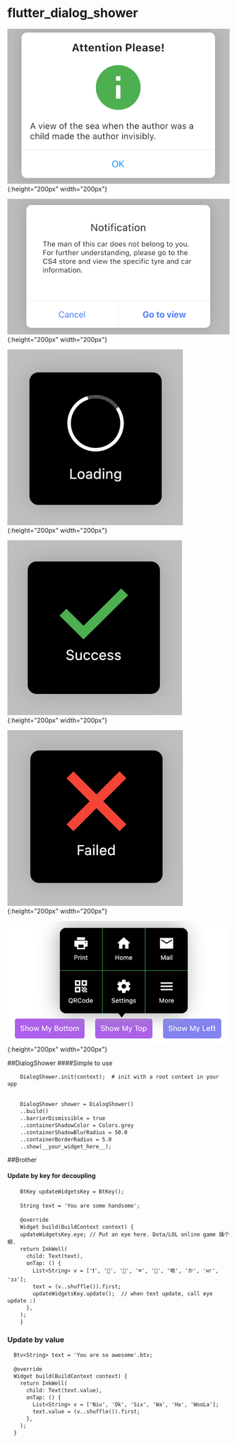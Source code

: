 # flutter_dialog_shower


![mahua](https://github.com/isaacselement/flutter_dialog_shower/raw/master/example/images/demo_alert.png){:height="200px" width="200px"}

![mahua](https://github.com/isaacselement/flutter_dialog_shower/raw/master/example/images/demo_notification.png){:height="200px" width="200px"}

![mahua](https://github.com/isaacselement/flutter_dialog_shower/raw/master/example/images/demo_loading.png){:height="200px" width="200px"}

![mahua](https://github.com/isaacselement/flutter_dialog_shower/raw/master/example/images/demo_success.png){:height="200px" width="200px"}

![mahua](https://github.com/isaacselement/flutter_dialog_shower/raw/master/example/images/demo_failed.png){:height="200px" width="200px"}

![mahua](https://github.com/isaacselement/flutter_dialog_shower/raw/master/example/images/demo_bubble.png){:height="200px" width="200px"}




##DialogShower
####Simple to use

```
    DialogShower.init(context);  # init with a root context in your app
    
```

```
    DialogShower shower = DialogShower()
    ..build()
    ..barrierDismissible = true
    ..containerShadowColor = Colors.grey
    ..containerShadowBlurRadius = 50.0
    ..containerBorderRadius = 5.0
    ..show(__your_widget_here__);
```

##Brother

#### Update by key for decoupling
```
    BtKey updateWidgetsKey = BtKey();
    
    String text = 'You are some handsome';
    
    @override
    Widget build(BuildContext context) {
    updateWidgetsKey.eye; // Put an eye here. Dota/LOL online game 插个眼.
    return InkWell(
      child: Text(text),
      onTap: () {
        List<String> v = ['❗️', '🔴', '👠', '⌘', '🏁', '咳', 'か', 'нг', 'зз'];
        text = (v..shuffle()).first;
        updateWidgetsKey.update();  // when text update, call eye update :)
      },
    );
    }
```

### Update by value
```
  Btv<String> text = 'You are so awesome'.btv;

  @override
  Widget build(BuildContext context) {
    return InkWell(
      child: Text(text.value),
      onTap: () {
        List<String> v = ['Niu', 'Ok', 'Six', 'Wa', 'Ha', 'WooLa'];
        text.value = (v..shuffle()).first;
      },
    );
  }
```



